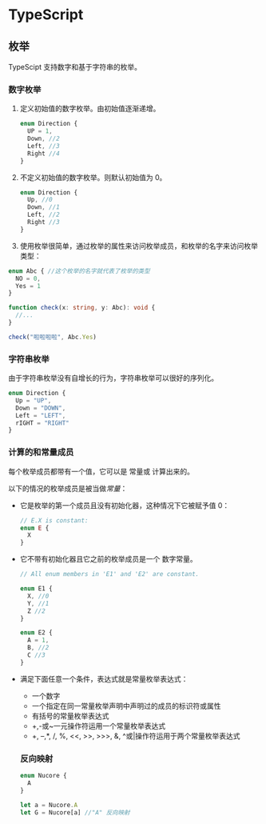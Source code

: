 # TypeScript

## 枚举

TypeScipt 支持数字和基于字符串的枚举。

### 数字枚举

1. 定义初始值的数字枚举。由初始值逐渐递增。
   ```ts
   enum Direction {
     UP = 1,
     Down, //2
     Left, //3
     Right //4
   }
   ```
2. 不定义初始值的数字枚举。则默认初始值为 0。

   ```ts
   enum Direction {
     Up, //0
     Down, //1
     Left, //2
     Right //3
   }
   ```

3. 使用枚举很简单，通过枚举的属性来访问枚举成员，和枚举的名字来访问枚举类型：

```ts
enum Abc { //这个枚举的名字就代表了枚举的类型
  NO = 0,
  Yes = 1
}

function check(x: string, y: Abc): void {
  //...
}

check("啦啦啦啦", Abc.Yes)
```

### 字符串枚举

由于字符串枚举没有自增长的行为，字符串枚举可以很好的序列化。

```ts
enum Direction {
  Up = "UP",
  Down = "DOWN",
  Left = "LEFT",
  rIGHT = "RIGHT"
}
```

### 计算的和常量成员

每个枚举成员都带有一个值，它可以是 常量或 计算出来的。

以下的情况的枚举成员是被当做*常量*：

- 它是枚举的第一个成员且没有初始化器，这种情况下它被赋予值 0：

  ```ts
  // E.X is constant:
  enum E {
    X
  }
  ```

* 它不带有初始化器且它之前的枚举成员是一个 数字常量。

  ```ts
  // All enum members in 'E1' and 'E2' are constant.

  enum E1 {
    X, //0
    Y, //1
    Z //2
  }

  enum E2 {
    A = 1,
    B, //2
    C //3
  }
  ```

* 满足下面任意一个条件，表达式就是常量枚举表达式：

  - 一个数字
  - 一个指定在同一常量枚举声明中声明过的成员的标识符或属性
  - 有括号的常量枚举表达式
  - +,-或~一元操作符运用一个常量枚举表达式
  - +, –,\*, /, %, <<, >>, >>>, &, ^或|操作符运用于两个常量枚举表达式

  ### 反向映射

  ```ts
  enum Nucore {
    A
  }

  let a = Nucore.A
  let G = Nucore[a] //"A" 反向映射
  ```
